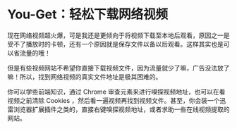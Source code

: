 # You-Get：轻松下载网络视频

现在网络视频超火爆，可是我还是更倾向于将视频下载至本地后观看，原因之一是受不了播放时的卡顿，还有一个原因就是保存文件以备以后观看。这样其实也是可以省流量的哦！

但是有些视频网站不希望你直接下载视频文件，因为流量就少了嘛，广告没法放了嘛！所以，找到网络视频的真实文件地址是极其困难的。

你可以学些前端知识，通过 Chrome 审查元素来进行嗅探视频地址，也可以在看视频之前清除 Cookies ，然后看一遍视频再找到视频文件。甚至，你会装一个迅雷浏览器扩展插件之类的，直接右键嗅探视频地址，或者求助一些在线视频提取的网站。
 